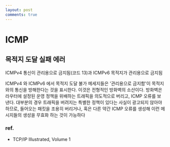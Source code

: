 ```yaml
---
layout: post
comments: true
---
```


# ICMP

## 목적지 도달 실패 에러

ICMPv4 통신이 관리용으로 금지됨(코드 13)과 ICMPv6 목적지가 관리용으로 금지됨

ICMPv4 와 ICMPv6 에서 목적지 도달 불가 메세지들은 '관리용으로 금지함'이 목적지와의 통신을 방해한다는 것을
표시한다. 이것은 전형적인 방화벽의 소산이다. 방화벽은 라우터에 설정된 운영 정책을 위배하는 트래픽을 의도적으로
버리고, ICMP 오류를 보낸다. 대부분의 경우 트래픽을 버려지는 특별한 정책이 있다는 사실이 광고되지 않아야하므로,
들어오는 패킷을 조용히 버리거나, 혹은 다른 약간 ICMP 오류를 생성해 이런 메시지들의 생성을 무효화 하는 것이 가능하다

### ref.

- TCP/IP Illustrated, Volume 1 
